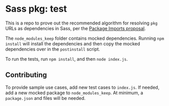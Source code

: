 # Sass pkg: test

This is a repo to prove out the recommended algorithm for resolving `pkg` URLs
as dependencies in Sass, per the
[Package Imports proposal](https://github.com/oddbird/sass/pull/3).

The `node_modules_keep` folder contains mocked dependencies. Running
`npm install` will install the dependencies and then copy the mocked
dependencies over in the `postinstall` script.

To run the tests, run `npm install`, and then `node index.js`.

## Contributing

To provide sample use cases, add new test cases to `index.js`. If needed, add a
new mocked package to `node_modules_keep`. At minimum, a `package.json` and
files will be needed.
